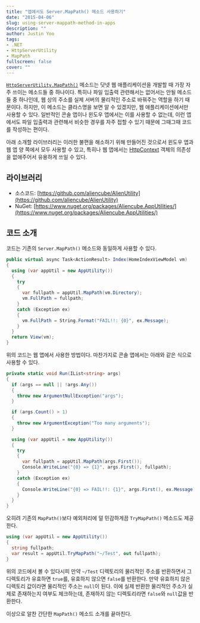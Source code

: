 ```yaml
---
title: "앱에서도 Server.MapPath() 메소드 사용하기"
date: "2015-04-06"
slug: using-server-mappath-method-in-apps
description: ""
author: Justin Yoo
tags:
- .NET
- HttpServerUtility
- MapPath
fullscreen: false
cover: ""
---
```


[`HttpServerUtility.MapPath()`](https://msdn.microsoft.com/en-us/library/system.web.httpserverutility.mappath(v=vs.110).aspx) 메소드는 닷넷 웹 애플리케이션을 개발할 때 가장 자주 쓰이는 메소드들 중 하나이다. 특히나 파일 입출력 관련해서는 없어서는 안될 메소드들 중 하나인데, 웹 상의 주소를 실제 서버의 물리적인 주소로 바꿔주는 역할을 하기 때문이다. 하지만, 이 메소드는 클라스명을 보면 알 수 있겠지만, 웹 애플리케이션에서만 사용할 수 있다. 일반적인 콘솔 앱이나 윈도우 앱에서는 이를 사용할 수 없는데, 이런 앱에서도 파일 입출력과 관련해서 비슷한 경우를 자주 접할 수 있기 때문에 그때그때 코드를 작성하는 편이다.

아래 소개할 라이브러리는 이러한 불편을 해소하기 위해 만들어진 것으로서 윈도우 앱과 웹 앱 양 쪽에서 모두 사용할 수 있고, 특히나 웹 앱에서는 [HttpContext](https://msdn.microsoft.com/en-us/library/system.web.httpcontext(v=vs.110).aspx) 객체의 의존성을 없애주어서 유용하게 쓰일 수 있다.

## 라이브러리

- 소스코드: [https://github.com/aliencube/AlienUtility](https://github.com/aliencube/AlienUtility)
- NuGet: [https://www.nuget.org/packages/Aliencube.AppUtilities/](https://www.nuget.org/packages/Aliencube.AppUtilities/)

## 코드 소개

코드는 기존의 `Server.MapPath()` 메소드와 동일하게 사용할 수 있다.

```csharp
public virtual async Task<ActionResult> Index(HomeIndexViewModel vm)
{
  using (var appUtil = new AppUtility())
  {
    try
    {
      var fullpath = appUtil.MapPath(vm.Directory);
      vm.FullPath = fullpath;
    }
    catch (Exception ex)
    {
      vm.FullPath = String.Format("FAIL!!: {0}", ex.Message);
    }
  }
  return View(vm);
}

```

위의 코드는 웹 앱에서 사용한 방법이다. 마찬가지로 콘솔 앱에서는 아래와 같은 식으로 사용할 수 있다.

```csharp
private static void Run(IList<string> args)
{
  if (args == null || !args.Any())
  {
    throw new ArgumentNullException("args");
  }

  if (args.Count() > 1)
  {
    throw new ArgumentException("Too many arguments");
  }

  using (var appUtil = new AppUtility())
  {
    try
    {
      var fullpath = appUtil.MapPath(args.First());
      Console.WriteLine("{0} => {1}", args.First(), fullpath);
    }
    catch (Exception ex)
    {
      Console.WriteLine("{0} => FAIL!!: {1}", args.First(), ex.Message);
    }
  }
}

```

오히려 기존의 `MapPath()`보다 예외처리에 덜 민감하게끔 `TryMapPath()` 메소드도 제공한다.

```csharp
using (var appUtil = new AppUtility())
{
  string fullpath;
  var result = appUtil.TryMapPath("~/Test", out fullpath);
}

```

위의 코드에서 볼 수 있다시피 만약 `~/Test` 디렉토리의 물리적인 주소를 반환하면서 그 디렉토리가 유효하면 `true`를, 유효하지 않으면 `false`를 반환한다. 만약 유효하지 않은 디렉토리 값이라면 물리적인 주소는 `null`이 된다. 이에 실제 반환한 물리적인 주소가 실제로 존재하는지 여부도 체크하는데, 존재하지 않는 디렉토리라면 `false`와 `null`값을 반환한다.

이상으로 알찬 간단한 `MapPath()` 메소드 소개를 끝마친다.
